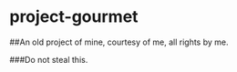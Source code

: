 # project-gourmet

##An old project of mine, courtesy of me, all rights by me.

###Do not steal this.
